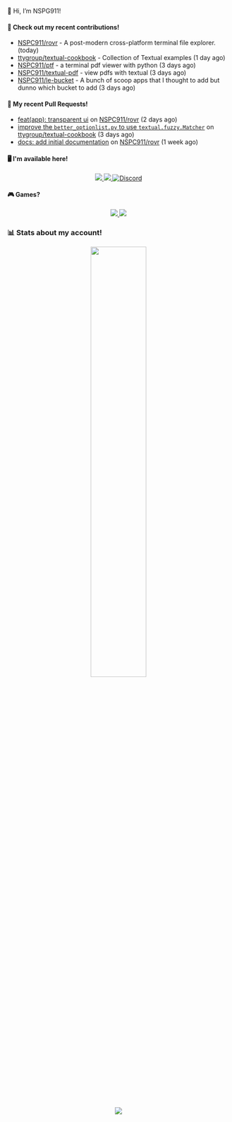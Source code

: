 👋 Hi, I’m NSPG911!

#### 👷 Check out my recent contributions!

- [NSPC911/rovr](https://github.com/NSPC911/rovr) - A post-modern cross-platform terminal file explorer. (today)
- [ttygroup/textual-cookbook](https://github.com/ttygroup/textual-cookbook) - Collection of Textual examples (1 day ago)
- [NSPC911/ptf](https://github.com/NSPC911/ptf) - a terminal pdf viewer with python (3 days ago)
- [NSPC911/textual-pdf](https://github.com/NSPC911/textual-pdf) - view pdfs with textual (3 days ago)
- [NSPC911/le-bucket](https://github.com/NSPC911/le-bucket) - A bunch of scoop apps that I thought to add but dunno which bucket to add (3 days ago)

#### 🔨 My recent Pull Requests!

- [feat(app): transparent ui](https://github.com/NSPC911/rovr/pull/9) on [NSPC911/rovr](https://github.com/NSPC911/rovr) (2 days ago)
- [improve the `better_optionlist.py` to use `textual.fuzzy.Matcher`](https://github.com/ttygroup/textual-cookbook/pull/21) on [ttygroup/textual-cookbook](https://github.com/ttygroup/textual-cookbook) (3 days ago)
- [docs: add initial documentation](https://github.com/NSPC911/rovr/pull/6) on [NSPC911/rovr](https://github.com/NSPC911/rovr) (1 week ago)

#### 🖥 I'm available here!

<div align="center">
  <a href="https://youtube.com/@nspg911" alt="YouTube" title="YouTube">
    <img src="https://img.shields.io/badge/YouTube-red?style=for-the-badge&logo=youtube&logoColor=black">
  </a>
  <a href="https://reddit.com/u/NotSoProGamerR" alt="Reddit" title="Reddit">
    <img src="https://img.shields.io/badge/Reddit-red?style=for-the-badge&logo=reddit&logoColor=black">
  </a>
  <a href="https://becomtweaks.github.io/discord" alt="Discord" title="Modbay">
    <img alt="Discord" src="https://img.shields.io/badge/Discord-3400ff?style=for-the-badge&logo=discord&logoColor=black">
  </a>
</div>

#### 🎮 Games?

<div align="center">
  <a href="https://www.hoyolab.com/accountCenter/postList?id=359897412" alt="Hoyolab" title="Hoyolab">
     <img src="https://img.shields.io/badge/Hoyolab-purple?style=for-the-badge">
  </a>
  <a href="https://link.brawlstars.com/invite/friend/en/?tag=CLQ8URPQ&token=xfxgxmse" alt="Brawl Stars" title="Brawl Starrs">
     <img src="https://img.shields.io/badge/Brawl_Stars-yellow?style=for-the-badge">
  </a>
</div>

### 📊 Stats about my account!
<p align="center">
  <img height="50%" width="auto" src="https://github-readme-stats.vercel.app/api?username=NSPC911&show_icons=true&count_private=true&theme=neon&hide_border=true&hide=contribs&bg_color=00000000">
  <br>
  <img src="https://github-readme-streak-stats.herokuapp.com?user=NSPC911&theme=neon&hide_border=true&background=00000000">
</p>
